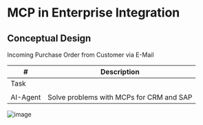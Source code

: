 # MCP in Enterprise Integration
## Conceptual Design


|#|Description|
|---|---|
|Task <tr colspan="2">Incoming Purchase Order from Customer via E-Mail
|AI-Agent| Solve problems with MCPs for CRM and SAP

![image](https://github.com/user-attachments/assets/936f023c-41c2-4208-9ff9-52a6cee3869c)

